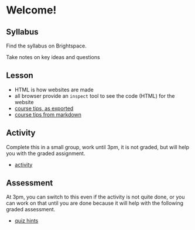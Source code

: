 # Welcome! 

## Syllabus

Find the syllabus on Brightspace. 

Take notes on key ideas and questions

## Lesson 

- HTML is how websites are made
- all browser provide an `inspect` tool to see the code (HTML) for the website
- [course tips, as exported](tips-export.html)
- [course tips from markdown](minimal.md)

## Activity

Complete this in a small group, work until 3pm, it is not graded, but will help you with the graded assignment. 

- [activity](activity.md)

## Assessment 

At 3pm, you can switch to this even if the activity is not quite done, or you can work on that until you are done because it will help with the following graded assessment. 

- [quiz hints](hints.md)
